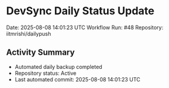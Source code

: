 # DevSync Daily Status Update
Date: 2025-08-08 14:01:23 UTC
Workflow Run: #48
Repository: iitmrishi/dailypush

## Activity Summary
- Automated daily backup completed
- Repository status: Active
- Last automated commit: 2025-08-08 14:01:23 UTC
